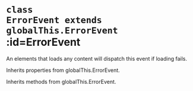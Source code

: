 
# <code>class <b>ErrorEvent</b> extends globalThis.ErrorEvent</code> :id=ErrorEvent

An elements that loads any content will dispatch this
event if loading fails.



Inherits properties from globalThis.ErrorEvent.





Inherits methods from globalThis.ErrorEvent.


        
